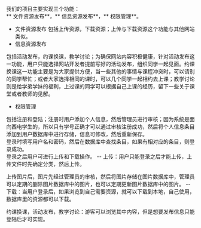 我们的项目主要实现三个功能：  
** 文件资源发布**，** 信息资源发布**，** 权限管理**。
- 文件资源发布
包括上传资源，下载资源；上传与下载资源这个功能与其他网站类似。
- 信息资源发布

包括活动发布，约课换课，教学讨论；为确保网站内容积极健康，针对活动发布这一功能，用户只能选择网站开发者提前写好的活动发布，组织同学一起见面。约课换课这一功能主要是为大家提供方便，当一些其他的事情与课程冲突时，可以请别的同学帮忙；或者大家选择相同的课时，可以几个同学一起相约去上课；教学讨论则是给学弟学妹的福利，上过课的同学可以根据自己上课的经历，留下一些关于课堂或者教师的见解。
- 权限管理

包括注册和登陆；注册时用户添加个人信息，然后管理员进行审核；因为系统是面向西电学生的，所以只有学号正确才可以通过审核注册成功，然后将个人信息条目添加到用户数据库中进行存储，信息可修改，然后重新保存。  
登录时填写用户名和密码，然后在数据库中查找条目，如果有相对应的条目，则登录成功。  
登录之后用户可进行上传和下载操作。
-- 上传：用户只能登录之后才能上传，上传文件时先确定分类，然后上传。  

上传图片后，图片先经过管理员的审核，然后将图片存储在图片数据库中，管理员可以定期的删除图片数据库中的图片，也可以定期更新图片数据库中的图片。
-- 下载：当用户登录后，如果浏览到自己需要资源，就可以下载到本地，自己使用，数据库里的资源都可以下载。  

约课换课，活动发布，教学讨论：游客可以浏览其中内容，但是想要发布信息只能登陆后才可实现。
　










































